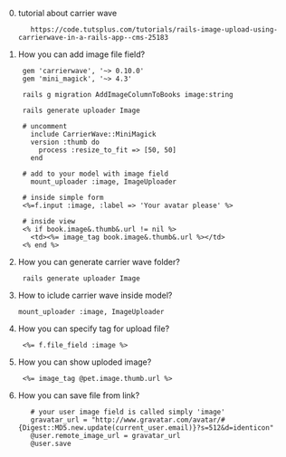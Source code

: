 0. tutorial about carrier wave
    
          https://code.tutsplus.com/tutorials/rails-image-upload-using-carrierwave-in-a-rails-app--cms-25183
1. How you can add image file field?
       
        gem 'carrierwave', '~> 0.10.0'
        gem 'mini_magick', '~> 4.3'
        
        rails g migration AddImageColumnToBooks image:string
        
        rails generate uploader Image
        
        # uncomment
          include CarrierWave::MiniMagick
          version :thumb do
            process :resize_to_fit => [50, 50]
          end
          
        # add to your model with image field
          mount_uploader :image, ImageUploader
        
        # inside simple form 
        <%=f.input :image, :label => 'Your avatar please' %>
          
        # inside view
        <% if book.image&.thumb&.url != nil %>
          <td><%= image_tag book.image&.thumb&.url %></td> 
        <% end %>
        
1. How you can generate carrier wave folder?
        
        rails generate uploader Image
2. How to iclude carrier wave inside model?
    
       mount_uploader :image, ImageUploader
3. How you can specify tag for upload file?
    
        <%= f.file_field :image %>
4. How you can show uploded image?
        
        <%= image_tag @pet.image.thumb.url %>
5. How you can save file from link?
    
          # your user image field is called simply 'image'
          gravatar_url = "http://www.gravatar.com/avatar/#{Digest::MD5.new.update(current_user.email)}?s=512&d=identicon"
          @user.remote_image_url = gravatar_url
          @user.save 
